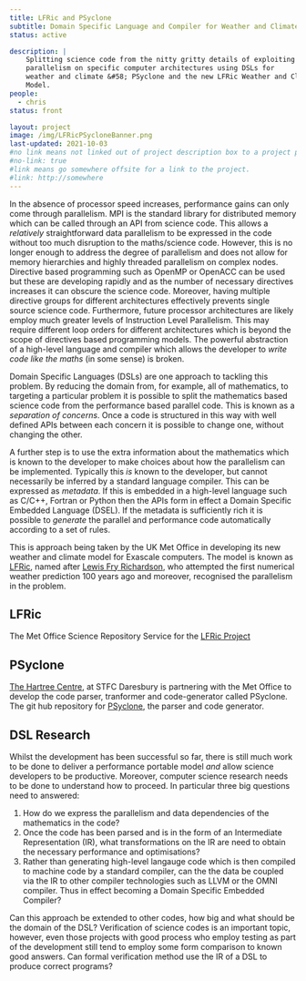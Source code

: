 ```yaml
---
title: LFRic and PSyclone
subtitle: Domain Specific Language and Compiler for Weather and Climate.
status: active

description: |
    Splitting science code from the nitty gritty details of exploiting
    parallelism on specific computer architectures using DSLs for
    weather and climate &#58; PSyclone and the new LFRic Weather and Climate
    Model.
people:
  - chris
status: front

layout: project
image: /img/LFRicPSycloneBanner.png
last-updated: 2021-10-03
#no link means not linked out of project description box to a project page
#no-link: true
#link means go somewhere offsite for a link to the project.
#link: http://somewhere
---
```

In the absence of processor speed increases, performance gains can
only come through parallelism. MPI is the standard library for
distributed memory which can be called through an API from science
code. This allows a <i>relatively</i> straightforward data parallelism to be
expressed in the code without too much disruption to the maths/science
code. However, this is no longer
enough to address the degree of parallelism and does not allow for
memory hierarchies and highly threaded parallelism on complex
nodes. Directive based programming such as OpenMP or OpenACC can be
used but these are developing rapidly and as the number of necessary
directives increases it can obscure the science code. Moreover, having
multiple directive groups for different architectures effectively
prevents single source science code. Furthermore, future processor
architectures are likely employ much greater levels of Instruction
Level Parallelism. This may require different loop orders for
different architectures which is beyond the scope of directives based
programming models. The powerful abstraction of a high-level language
and compiler which allows the developer to <i>write code like the
maths</i> (in some sense) is broken.

Domain Specific Languages (DSLs) are one approach to tackling this
problem. By reducing the domain from, for example, all of mathematics, to
targeting a particular problem it is possible to split the
mathematics based science code from the performance based parallel
code. This is known as a <i>separation of concerns</i>. Once a code is
structured in this way with well defined APIs between each concern it
is possible to change one, without changing the other.

A further step is to use the extra information about the mathematics
which is known to the developer to make choices about how the
parallelism can be implemented. Typically this <i>is</i> known to the
developer, but cannot necessarily be inferred by a standard language
compiler. This can be expressed as <i>metadata</i>. If this is
embedded in a high-level language such as C/C++, Fortran or Python
then the APIs form in effect a Domain Specific Embedded Language
(DSEL). If the metadata is sufficiently rich it is possible to
<i>generate</i> the parallel and performance code automatically
according to a set of rules.

This is approach being taken by the UK Met Office in developing its
new weather and climate model for Exascale computers. The model is
known as
[LFRic](https://www.metoffice.gov.uk/research/modelling-systems/lfric),
named after
[Lewis Fry Richardson](https://www.metoffice.gov.uk/barometer/features/celebrating-100-years-of-scientific-forecasting),
who attempted the first numerical weather prediction 100 years ago and
moreover, recognised the parallelism in the problem.

## LFRic
The Met Office Science Repository Service for the
<a href="https://code.metoffice.gov.uk/trac/lfric">LFRic Project</a>

## PSyclone
[The Hartree Centre](https://www.hartree.stfc.ac.uk/Pages/home.aspx), at STFC Daresbury is partnering with the Met
Office to develop the code parser, tranformer and code-generator
called PSyclone. The git hub repository for
<a href="https://github.com/stfc/PSyclone">PSyclone</a>, the parser and code generator.

## DSL Research
Whilst the development has been successful so far, there is still much
work to be done to deliver a performance portable model <i>and</i>
allow science developers to be productive. Moreover, computer science
research needs to be done to understand how to proceed. In particular
three big questions need to answered:
1. How do we express the parallelism and data dependencies of the
   mathematics in the code?
1. Once the code has been parsed and is in the form of an Intermediate
   Representation (IR), what transformations on the IR are need to obtain
   the necessary performance and optimisations?
1. Rather than generating high-level langauge code which is then
   compiled to machine code by a standard compiler, can the the data
   be coupled via the IR to other compiler technologies such as LLVM
   or the OMNI compiler. Thus in effect becoming a Domain Specific
   Embedded Compiler?

Can this approach be extended to other codes, how big and what should
be the domain of the DSL? Verification of science codes is an
important topic, however, even those projects with good process who
employ testing as part of the development still tend to employ some
form comparison to known good answers. Can formal verification method
use the IR of a DSL to produce correct programs?
